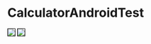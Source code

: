 # CalculatorAndroidTest
<a target="_blank" href="https://i4.imageban.ru/out/2020/08/31/afcab20a53bddb6c64baf5fd0075ff8b.png"><img src="https://i4.imageban.ru/thumbs/2020.08.31/afcab20a53bddb6c64baf5fd0075ff8b.png" border="0" style='border: 1px solid #000000'></a>
<a target="_blank" href="https://imageban.ru/out/2020/08/31/fe147324054a44512cd551fb21d35e99.png"><img src="https://i4.imageban.ru/thumbs/2020/08/31/fe147324054a44512cd551fb21d35e99.png" border="0" style='border: 1px solid #000000'></a>
